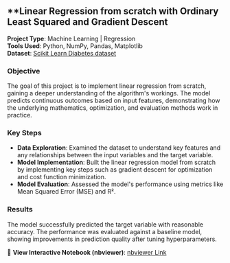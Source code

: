 ## **Linear Regression from scratch with Ordinary Least Squared and Gradient Descent

**Project Type**: Machine Learning | Regression  
**Tools Used**: Python, NumPy, Pandas, Matplotlib  
**Dataset**: [Scikit Learn Diabetes dataset](https://scikit-learn.org/stable/datasets/toy_dataset.html#diabetes-dataset)

### **Objective**  
The goal of this project is to implement linear regression from scratch, gaining a deeper understanding of the algorithm's workings. The model predicts continuous outcomes based on input features, demonstrating how the underlying mathematics, optimization, and evaluation methods work in practice.

### **Key Steps**

- **Data Exploration**: Examined the dataset to understand key features and any relationships between the input variables and the target variable.
- **Model Implementation**: Built the linear regression model from scratch by implementing key steps such as gradient descent for optimization and cost function minimization.
- **Model Evaluation**: Assessed the model's performance using metrics like Mean Squared Error (MSE) and R².

### **Results**  
The model successfully predicted the target variable with reasonable accuracy. The performance was evaluated against a baseline model, showing improvements in prediction quality after tuning hyperparameters.

🔗 **View Interactive Notebook (nbviewer)**: [nbviewer Link](https://nbviewer.org/github/christopherFlynn/Linear-Regression-from-scratch/blob/main/linear-regression-from-scratch.ipynb)
